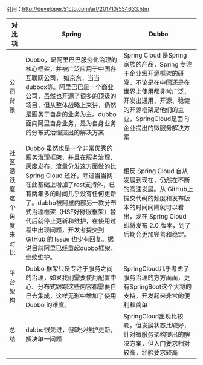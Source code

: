 引用：http://developer.51cto.com/art/201710/554633.htm

|对比项|Spring|Dubbo|
|----|----|----|
|公司背景|Dubbo，是阿里巴巴服务化治理的核心框架，并被广泛应用于中国各互联网公司， 如京东，当当dubbox等。阿里巴巴是一个商业公司，虽然也开源了很多的顶级的项目，但从整体战略上来讲，仍然是服务于自身的业务为主。dubbo面向阿里自身业务，是为自身业务的分布式治理提出的解决方案|Spring Cloud 是Spring 家族的产品，Spring 专注于企业级开源框架的研发，不论是在中国还是在世界上使用都非常广泛，开发出通用、开源、稳健的开源框架是他们的主业，SpringCloud是面向企业提出的微服务解决方案|
|社区活跃度这个角度来对比|Dubbo 虽然也是一个非常优秀的服务治理框架，并且在服务治理、灰度发布、流量分发这方面做的比 Spring Cloud 还好，除过当当网在此基础上增加了rest支持外，已有两年多的时间几乎没有任何更新了。dubbo被阿里内部另一款分布式治理框架（HSF好舒服框架）替代后就停止更新和维护，在使用过程中出现问题，开发者提交到 GitHub 的 Issue 也少有回复。据说目前阿里已经重起dubbo框架，继续维护。|相反 Spring Cloud 自从发展到现在，仍然在不断的高速发展。从 GitHub上提交代码的频度和发布版本的时间间隔就可以看出，现在 Spring Cloud 即将发布 2.0 版本，到了后期会更加完善和稳定。|
|平台架构|Dubbo 框架只是专注于服务之间的治理，如果我们需要使用配置中心、分布式跟踪这些内容都需要自己去集成，这样无形中增加了使用 Dubbo 的难度。|SpringCloud几乎考虑了服务治理的方方面面，更有SpringBoot这个大将的支持，开发起来非常的便利和简单|随着这么多年的发展，微服务、分布式链路跟踪等更多新的技术理念的出现，Spring 急需一款框架来改善以前的开发模式，因此才会出现 Spring Boot / Cloud 项目。我们现在访问 Spring 官网，会发现 Spring Boot 和 Spring Cloud 已经放到首页最重点突出的三个项目中的前两个，可见 Spring 对这两个框架的重视程度。因此 Dubbo 曾经确实很牛逼，但是 Spring Cloud 是站在近些年技术发展之上进行的开发，因此更具技术代表性。|
|总结|dubbo很先进，但缺少维护更新，解决单一问题|SpringCloud出现比较晚，但发展状态比较好，针对微服务架构提出的解决方案，但入门要求相对较高，经验要求较高|
